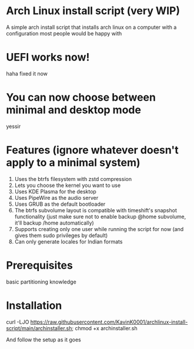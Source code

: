 # Arch Linux install script (very WIP)
A simple arch install script that installs arch linux on a computer with a configuration most people would be happy with

# UEFI works now!
haha fixed it now

# You can now choose between minimal and desktop mode
yessir

# Features (ignore whatever doesn't apply to a minimal system)
1. Uses the btrfs filesystem with zstd compression
2. Lets you choose the kernel you want to use
3. Uses KDE Plasma for the desktop
4. Uses PipeWire as the audio server
5. Uses GRUB as the default bootloader
6. The btrfs subvolume layout is compatible with timeshift's snapshot functionality (just make sure not to enable backup @home subvolume, it'll backup /home automatically)
7. Supports creating only one user while running the script for now (and gives them sudo privileges by default)
8. Can only generate locales for Indian formats

# Prerequisites
basic partitioning knowledge

# Installation
curl -LJO https://raw.githubusercontent.com/KavinK0001/archlinux-install-script/main/archinstaller.sh; chmod +x archinstaller.sh

And follow the setup as it goes
